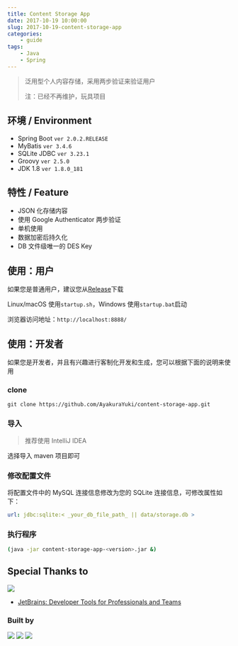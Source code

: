 ```yaml
---
title: Content Storage App
date: 2017-10-19 10:00:00
slug: 2017-10-19-content-storage-app
categories:
    - guide
tags:
    - Java
    - Spring
---
```


> 泛用型个人内容存储，采用两步验证来验证用户
> 
> 注：已经不再维护，玩具项目

## 环境 / Environment

-   Spring Boot `ver 2.0.2.RELEASE`
-   MyBatis `ver 3.4.6`
-   SQLite JDBC `ver 3.23.1`
-   Groovy `ver 2.5.0`
-   JDK 1.8 `ver 1.8.0_181`

## 特性 / Feature

-   JSON 化存储内容
-   使用 Google Authenticator 两步验证
-   单机使用
-   数据加密后持久化
-   DB 文件级唯一的 DES Key

## 使用：用户

如果您是普通用户，建议您从[Release](https://github.com/AyakuraYuki/content-storage-app/releases)下载

Linux/macOS 使用`startup.sh`，Windows 使用`startup.bat`启动

浏览器访问地址：`http://localhost:8888/`

## 使用：开发者

如果您是开发者，并且有兴趣进行客制化开发和生成，您可以根据下面的说明来使用

### clone

```git
git clone https://github.com/AyakuraYuki/content-storage-app.git
```

### 导入

> 推荐使用 IntelliJ IDEA

选择导入 maven 项目即可

### 修改配置文件

将配置文件中的 MySQL 连接信息修改为您的 SQLite 连接信息，可修改属性如下：

```yaml
url: jdbc:sqlite:< _your_db_file_path_ || data/storage.db >
```

### 执行程序

```bash
(java -jar content-storage-app-<version>.jar &)
```

## Special Thanks to

![](/jetbrains/variant-2_logos/jetbrains-variant-2.svg)

-   [JetBrains: Developer Tools for Professionals and Teams](https://www.jetbrains.com/?from=content-storage-app)

### Built by

![](/jetbrains/intellij-idea_logos/logo.svg)
![](/jetbrains/webstorm_logos/logo.svg)
![](/jetbrains/datagrip_logos/logo.svg)
